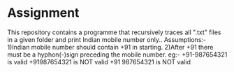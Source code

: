 # Assignment
This repository contains a programme that recursively traces all ".txt" files in a given folder and print Indian mobile number only..
Assumptions:-
1)Indian mobile number should contain +91 in starting.
2)After +91 there must be a hyphon(-)sign preceding the mobile number.
    eg:- +91-987654321 is valid
         +91987654321 is NOT valid
         +91 987654321 is NOT valid
